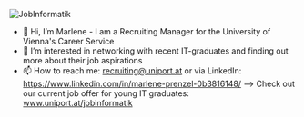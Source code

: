 ![JobInformatik](https://user-images.githubusercontent.com/81689422/113141756-64a8d500-922a-11eb-840d-cfed6b20ef81.jpg)

- 👋 Hi, I’m Marlene - I am a Recruiting Manager for the University of Vienna's Career Service
- 👀 I’m interested in networking with recent IT-graduates and finding out more about their job aspirations
- 📫 How to reach me: recruiting@uniport.at or via LinkedIn: https://www.linkedin.com/in/marlene-prenzel-0b3816148/
--> Check out our current job offer for young IT graduates: www.uniport.at/jobinformatik 

